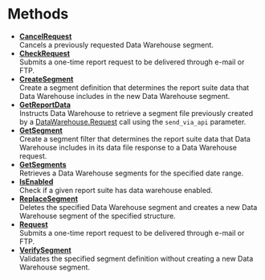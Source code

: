 # Methods

 

-   **[CancelRequest](../methods/r_CancelRequest.md)**  
 Cancels a previously requested Data Warehouse segment.
-   **[CheckRequest](../methods/r_CheckRequest.md)**  
 Submits a one-time report request to be delivered through e-mail or FTP.
-   **[CreateSegment](../methods/r_createSegment.md)**  
 Create a segment definition that determines the report suite data that Data Warehouse includes in the new Data Warehouse segment.
-   **[GetReportData](../methods/r_getReportData.md)**  
 Instructs Data Warehouse to retrieve a segment file previously created by a [DataWarehouse.Request](r_request.md#) call using the `send_via_api` parameter.
-   **[GetSegment](../sample_code/r_getSegment.md)**  
 Create a segment filter that determines the report suite data that Data Warehouse includes in its data file response to a Data Warehouse request.
-   **[GetSegments](../methods/r_getSegments.md)**  
 Retrieves a Data Warehouse segments for the specified date range.
-   **[IsEnabled](../methods/r_IsEnabled.md)**  
 Check if a given report suite has data warehouse enabled.
-   **[ReplaceSegment](../methods/r_replaceSegment.md)**  
 Deletes the specified Data Warehouse segment and creates a new Data Warehouse segment of the specified structure.
-   **[Request](../methods/r_request.md)**  
 Submits a one-time report request to be delivered through e-mail or FTP.
-   **[VerifySegment](../methods/r_verifySegment.md)**  
Validates the specified segment definition without creating a new Data Warehouse segment.

